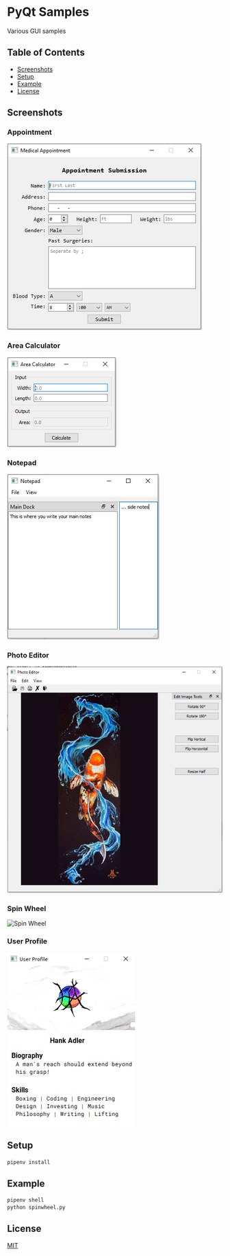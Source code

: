 # PyQt Samples

Various GUI samples


## Table of Contents

- [Screenshots](#screenshots)
- [Setup](#setup)
- [Example](#example)
- [License](#license)


## Screenshots

### Appointment

![Appointment](screenshots/appointment.PNG)

### Area Calculator

![Area Calculator](screenshots/area_calculator.PNG)

### Notepad

![Notepad](screenshots/notepad.PNG)

### Photo Editor

![Photo Editor](screenshots/photo_editor.PNG)

### Spin Wheel

![Spin Wheel](screenshots/sphinwheel.gif)

### User Profile

![User Profile](screenshots/user_profile.PNG)


## Setup

```bash
pipenv install
```


## Example

```bash
pipenv shell
python spinwheel.py
```


## License
[MIT](LICENSE)
